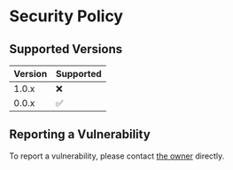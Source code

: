 # Security Policy

## Supported Versions

| Version | Supported          |
| ------- | ------------------ |
| 1.0.x   | :x:                |
| 0.0.x   | :white_check_mark: |

## Reporting a Vulnerability

To report a vulnerability, please contact [the owner](mailto:mnimi@outlook.com) directly.
